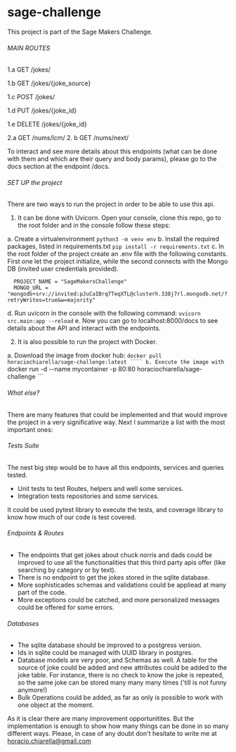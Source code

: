 # sage-challenge


This project is part of the Sage Makers Challenge.


###### MAIN ROUTES

1.a GET  /jokes/

1.b GET  /jokes/{joke_source}

1.c POST /jokes/

1.d PUT /jokes/{joke_id}

1.e DELETE /jokes/{joke_id}

2.a GET /nums/lcm/
2. b GET /nums/next/

To interact and see more details about this endpoints (what can be done with them and which are their query and body params), 
please go to the docs section at the endpoint /docs.


###### SET UP the project

There are two ways to run the project in order to be able to use this api.

1. It can be done with Uvicorn. Open your console, clone this repo,
   go to the root folder and in the console follow these steps:

  a. Create a virtualenvironment 
      ``` python3 -m venv env ```
  b. Install the required packages, listed in requirements.txt
      ``` pip install -r requirements.txt ```
  c. In the root folder of the project create an .env file with the following constants. First one
     let the project initialize, while the second connects with the Mongo DB (invited user credentials provided).
      
      PROJECT_NAME = "SageMakersChallenge"
      MONGO_URL = "mongodb+srv://invited:pJuCaIBrq7TeqXTL@clusterh.338j7rl.mongodb.net/?retryWrites=true&w=majority"

  d. Run uvicorn in the console with the following command:
      ``` uvicorn src.main:app --reload ```
  e. Now you can go to localhost:8000/docs to see details about the API
     and interact with the endpoints.
     
     
2. It is also possible to run the project with Docker.

  a. Download the image from docker hub: ``` docker pull horaciochiarella/sage-challenge:latest ````
  b. Execute the image with ``` docker run -d --name mycontainer -p 80:80 horaciochiarella/sage-challenge ```
  

###### What else?

There are many features that could be implemented and that would improve the project in a very significative way. 
Next I summarize a list with the most important ones:


###### Tests Suite

The nest big step would be to have all this endpoints, services and queries tested.
- Unit tests to test Routes, helpers and well some services.
- Integration tests repositories and some services.

It could be used pytest library to execute the tests, and coverage library to know how much of our code is test covered.


###### Endpoints & Routes

- The endpoints that get jokes about chuck norris and dads could be improved to use all the functionalities that this third party apis offer
  (like searching by category or by text).
- There is no endpoint to get the jokes stored in the sqlite database.
- More sophisticades schemas and validations could be appliead at many part of the code.
- More exceptions could be catched, and more personalized messages could be offered for some errors. 


###### Databases

- The sqlite database should be improved to a postgress version.
- Ids in sqlite could be managed with UUID library in postgres.
- Database models are very poor, and Schemas as well. A table for the source of joke could be added and new attributes could be added to
  the joke table. For instance, there is no check to know the joke is repeated, so the same joke can be stored many many many times 
  ('till is not funny anymore!)
- Bulk Operations could be added, as far as only is possible to work with one object at the moment.


As it is clear there are many improvement opportunitites. But the implementation is enough to show how many things can be done in so many different ways.
Please, in case of any doubt don't hesitate to write me at horacio.chiarella@gmail.com

